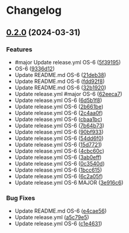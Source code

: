 # Changelog

## [0.2.0](https://github.com/ortseam-org/test-repo/compare/v0.1.0...v0.2.0) (2024-03-31)


### Features

* #major Update release.yml OS-6 ([5f39195](https://github.com/ortseam-org/test-repo/commit/5f39195f025fdaf68d336bd6630597e453891b19))
* OS-6 ([9336d12](https://github.com/ortseam-org/test-repo/commit/9336d12353e2c93796c568b19fce00499e5a8589))
* Update README.md OS-6 ([21deb38](https://github.com/ortseam-org/test-repo/commit/21deb38a3100f5c058a7159d1f656f70f1c738a4))
* Update README.md OS-6 ([fdd92f8](https://github.com/ortseam-org/test-repo/commit/fdd92f8f596f1780ac5e9ae67e9936dda5b75e91))
* Update README.md OS-6 ([32b1920](https://github.com/ortseam-org/test-repo/commit/32b19209bea0a926feb21d8eb25082a83584238c))
* Update release.yml #major OS-6 ([62eeca7](https://github.com/ortseam-org/test-repo/commit/62eeca7217e1fb259bbb7b554384e81f1104ece6))
* Update release.yml OS-6 ([6d5b1f8](https://github.com/ortseam-org/test-repo/commit/6d5b1f8f0e33155ec5ccd78cce3e1d587a260501))
* Update release.yml OS-6 ([2b661be](https://github.com/ortseam-org/test-repo/commit/2b661bee2f0475a69bd000aa82306d5111dd3cc8))
* Update release.yml OS-6 ([2c4aa0f](https://github.com/ortseam-org/test-repo/commit/2c4aa0fcdf179e1d1cf96056c0adc293bec0f69e))
* Update release.yml OS-6 ([cbaa1bc](https://github.com/ortseam-org/test-repo/commit/cbaa1bc6bd69a3928a5702e84ac135b62faa6f8a))
* Update release.yml OS-6 ([7b64b73](https://github.com/ortseam-org/test-repo/commit/7b64b7320d1bbe0d5085ef855592f501cff116ea))
* Update release.yml OS-6 ([90bf933](https://github.com/ortseam-org/test-repo/commit/90bf9331f166c07573ea9fec518474e58a3ffa51))
* Update release.yml OS-6 ([54dd6f0](https://github.com/ortseam-org/test-repo/commit/54dd6f0fb35712106a4e66aef96d5badc8535a71))
* Update release.yml OS-6 ([15d7721](https://github.com/ortseam-org/test-repo/commit/15d77212909a9c6a2edcb00732f4a5555d4cf5d6))
* Update release.yml OS-6 ([4cbc60c](https://github.com/ortseam-org/test-repo/commit/4cbc60c64ecf7f7a5810cab79c1055a4e87c4b96))
* Update release.yml OS-6 ([3ab0eff](https://github.com/ortseam-org/test-repo/commit/3ab0eff732e01eefb7410a377761e7ddd6e6bc27))
* Update release.yml OS-6 ([0c3540d](https://github.com/ortseam-org/test-repo/commit/0c3540de8b3693f6eebfa6115ec1cbcca841eabb))
* Update release.yml OS-6 ([1bcc615](https://github.com/ortseam-org/test-repo/commit/1bcc615a1d0b48ff1344d099e8f61a75c8190190))
* Update release.yml OS-6 ([6c2a05f](https://github.com/ortseam-org/test-repo/commit/6c2a05f9ae326e3c85ed47db9febd1d8b15bd733))
* Update release.yml OS-6 MAJOR ([3e916c6](https://github.com/ortseam-org/test-repo/commit/3e916c62881aabba2fdcc3fbf85ced831ef2fd37))


### Bug Fixes

* Update README.md OS-6 ([e4cae56](https://github.com/ortseam-org/test-repo/commit/e4cae569b0bed0874ddc0500490f53e60eca21fe))
* Update release.yml ([a5c79e5](https://github.com/ortseam-org/test-repo/commit/a5c79e5aea72ad479189ad149b8ded8491e9967c))
* Update release.yml OS-6 ([c1e4631](https://github.com/ortseam-org/test-repo/commit/c1e463158fb2238627f4547fee3ae3d081fef46a))
